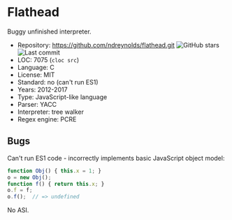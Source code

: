 # Flathead

Buggy unfinished interpreter.

* Repository:   https://github.com/ndreynolds/flathead.git <img src="https://img.shields.io/github/stars/ndreynolds/flathead?label=&style=flat-square" alt="GitHub stars" title="GitHub stars"><img src="https://img.shields.io/github/last-commit/ndreynolds/flathead?label=&style=flat-square" alt="Last commit" title="Last commit">
* LOC:          7075 (`cloc src`)
* Language:     C
* License:      MIT
* Standard:     no (can't run ES1)
* Years:        2012-2017
* Type:         JavaScript-like language
* Parser:       YACC
* Interpreter:  tree walker
* Regex engine: PCRE

## Bugs

Can't run ES1 code - incorrectly implements basic JavaScript object model:

```javascript
function Obj() { this.x = 1; }
o = new Obj();
function f() { return this.x; }
o.f = f;
o.f();  // => undefined
```

No ASI.
